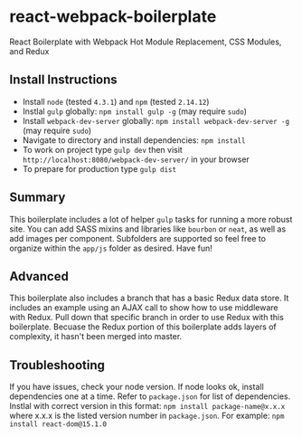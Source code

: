 # react-webpack-boilerplate
React Boilerplate with Webpack Hot Module Replacement, CSS Modules, and Redux

## Install Instructions

- Install `node` (tested `4.3.1`) and `npm` (tested `2.14.12`)
- Instlal `gulp` globally: `npm install gulp -g` (may require `sudo`)
- Install `webpack-dev-server` globally: `npm install webpack-dev-server -g` (may require `sudo`)
- Navigate to directory and install dependencies: `npm install`
- To work on project type `gulp dev` then visit `http://localhost:8080/webpack-dev-server/` in your browser
- To prepare for production type `gulp dist`

## Summary

This boilerplate includes a lot of helper `gulp` tasks for running a more robust site. You can add SASS mixins and libraries like `bourbon` or `neat`, as well as add images per component. Subfolders are supported so feel free to organize within the `app/js` folder as desired. Have fun!

## Advanced

This boilerplate also includes a branch that has a basic Redux data store. It includes an example using an AJAX call to show how to use middleware with Redux. Pull down that specific branch in order to use Redux with this boilerplate. Becuase the Redux portion of this boilerplate adds layers of complexity, it hasn't been merged into master.

## Troubleshooting

If you have issues, check your node version. If node looks ok, install dependencies one at a time. Refer to `package.json` for list of dependencies. Instlal with correct version in this format: `npm install package-name@x.x.x` where x.x.x is the listed version number in `package.json`. For example: `npm install react-dom@15.1.0`
